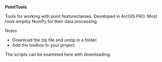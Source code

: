 **PointTools**

Tools for working with point featureclasses.  Developed in ArcGIS PRO.
Most tools employ NumPy for their data processing.

*Notes*

- Download the zip file and unzip in a folder.
- Add the toolbox to your project.


The scripts can be examined here with downloading.
